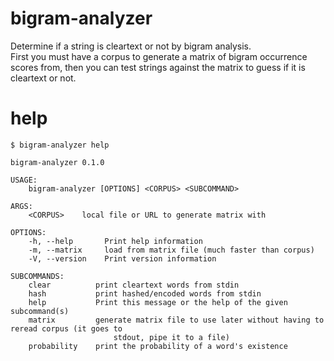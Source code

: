 # bigram-analyzer  
Determine if a string is cleartext or not by bigram analysis.  
First you must have a corpus to generate a matrix of bigram occurrence scores from, then you can test strings against the matrix to guess if it is cleartext or not.  

# help  
```
$ bigram-analyzer help

bigram-analyzer 0.1.0

USAGE:
    bigram-analyzer [OPTIONS] <CORPUS> <SUBCOMMAND>

ARGS:
    <CORPUS>    local file or URL to generate matrix with

OPTIONS:
    -h, --help       Print help information
    -m, --matrix     load from matrix file (much faster than corpus)
    -V, --version    Print version information

SUBCOMMANDS:
    clear          print cleartext words from stdin
    hash           print hashed/encoded words from stdin
    help           Print this message or the help of the given subcommand(s)
    matrix         generate matrix file to use later without having to reread corpus (it goes to
                       stdout, pipe it to a file)
    probability    print the probability of a word's existence

```
